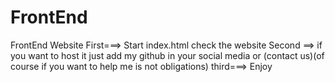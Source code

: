 # FrontEnd
FrontEnd Website 
First===> Start index.html check the website
Second ==> if you want to host it just add my github in your social media or (contact us)(of course if you want to help me is not obligations)
third===> Enjoy
